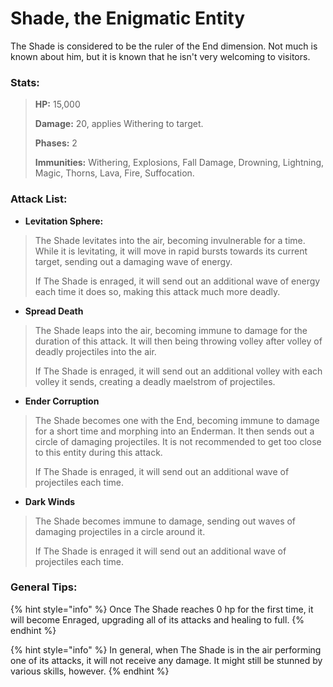 # Shade, the Enigmatic Entity

The Shade is considered to be the ruler of the End dimension. Not much is known about him, but it is known that he isn't very welcoming to visitors.

### Stats:

> **HP:** 15,000
>
> **Damage:** 20, applies Withering to target.
>
> **Phases:** 2
>
> **Immunities:** Withering, Explosions, Fall Damage, Drowning, Lightning, Magic, Thorns, Lava, Fire, Suffocation.

### Attack List:

* **Levitation Sphere:**

> The Shade levitates into the air, becoming invulnerable for a time. While it is levitating, it will move in rapid bursts towards its current target, sending out a damaging wave of energy.&#x20;
>
> If The Shade is enraged, it will send out an additional wave of energy each time it does so, making this attack much more deadly.

* **Spread Death**

> The Shade leaps into the air, becoming immune to damage for the duration of this attack. It will then being throwing volley after volley of deadly projectiles into the air.&#x20;
>
> If The Shade is enraged, it will send out an additional volley with each volley it sends, creating a deadly maelstrom of projectiles.

* **Ender Corruption**

> The Shade becomes one with the End, becoming immune to damage for a short time and morphing into an Enderman. It then sends out a circle of damaging projectiles. It is not recommended to get too close to this entity during this attack.&#x20;
>
> If The Shade is enraged, it will send out an additional wave of projectiles each time.

* **Dark Winds**

> The Shade becomes immune to damage, sending out waves of damaging projectiles in a circle around it.&#x20;
>
> If The Shade is enraged it will send out an additional wave of projectiles each time.

### General Tips:

{% hint style="info" %}
Once The Shade reaches 0 hp for the first time, it will become Enraged, upgrading all of its attacks and healing to full.
{% endhint %}

{% hint style="info" %}
In general, when The Shade is in the air performing one of its attacks, it will not receive  any damage. It might still be stunned by various skills, however.&#x20;
{% endhint %}



